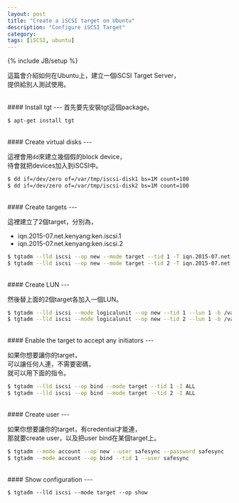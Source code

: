 ```yaml
---
layout: post
title: "Create a iSCSI target on Ubuntu"
description: "Configure iSCSI Target"
category: 
tags: [iSCSI, ubuntu]
---
```

{% include JB/setup %}


這篇會介紹如何在Ubuntu上，建立一個iSCSI Target Server，  
提供給別人測試使用。

</br>
#### Install tgt
---
首先要先安裝tgt這個package。  

```bash
$ apt-get install tgt
```

</br>
#### Create virtual disks
---

這裡會用`dd`來建立幾個假的block device，  
待會就把devices加入到iSCSI中。

```bash
$ dd if=/dev/zero of=/var/tmp/iscsi-disk1 bs=1M count=100
$ dd if=/dev/zero of=/var/tmp/iscsi-disk2 bs=1M count=100
```

</br>
#### Create targets
---

這裡建立了2個target，分別為，

* iqn.2015-07.net.kenyang:ken.iscsi.1
* iqn.2015-07.net.kenyang:ken.iscsi.2


```bash
$ tgtadm --lld iscsi --op new --mode target --tid 1 -T iqn.2015-07.net.kenyang:ken.iscsi.1
$ tgtadm --lld iscsi --op new --mode target --tid 2 -T iqn.2015-07.net.kenyang:ken.iscsi.2
```

<!--more-->

</br>
#### Create LUN
---

然後替上面的2個target各加入一個LUN。

```bash
$ tgtadm --lld iscsi --mode logicalunit --op new --tid 1 --lun 1 -b /var/tmp/iscsi-disk1
$ tgtadm --lld iscsi --mode logicalunit --op new --tid 2 --lun 1 -b /var/tmp/iscsi-disk2
```

</br>
#### Enable the target to accept any initiators
---

如果你想要讓你的target，  
可以讓任何人連，不需要密碼，  
就可以用下面的指令。

```bash
$ tgtadm --lld iscsi --op bind --mode target --tid 1 -I ALL
$ tgtadm --lld iscsi --op bind --mode target --tid 2 -I ALL
```



</br>
#### Create user
---

如果你想要讓你的target，有credential才能連，  
那就要create user，以及把user bind在某個target上。

```bash
$ tgtadm --mode account --op new --user safesync --password safesync
$ tgtadm --mode account --op bind --tid 1 --user safesync
```

</br>
#### Show configuration
---

```
$ tgtadm --lld iscsi --mode target --op show
```



